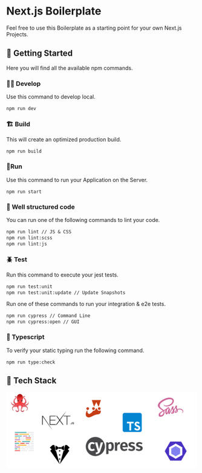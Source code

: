 # Next.js Boilerplate
Feel free to use this Boilerplate as a starting point for your own Next.js Projects.

## 👶 Getting Started
Here you will find all the available npm commands.

### 👨‍💻 Develop
Use this command to develop local.

```
npm run dev
```

### 🏗 Build
This will create an optimized production build.

```
npm run build
```

### 🏃Run
Use this command to run your Application on the Server.

```
npm run start
```

### 🔎 Well structured code
You can run one of the following commands to lint your code.

```
npm run lint // JS & CSS
npm run lint:scss
npm run lint:js
```

### 🪲 Test
Run this command to execute your jest tests.

```
npm run test:unit
npm run test:unit:update // Update Snapshots
```

Run one of these commands to run your integration & e2e tests.

```
npm run cypress // Command Line
npm run cypress:open // GUI
```

### 🥷 Typescript
To verify your static typing run the following command.

```
npm run type:check
```

## 🧱 Tech Stack
![Technologies](Technologies.png)

